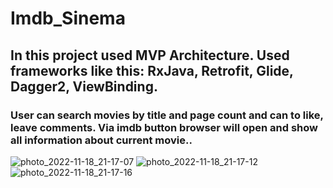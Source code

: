 # Imdb_Sinema

## In this project used MVP Architecture. Used frameworks like this: RxJava, Retrofit, Glide, Dagger2, ViewBinding.

### User can search movies by title and page count and can to like, leave comments. Via imdb button browser will open and show all information about current movie.. 
![photo_2022-11-18_21-17-07](https://user-images.githubusercontent.com/52360663/202752222-6146f54f-a165-4aad-b168-17f40bdee71c.jpg)
![photo_2022-11-18_21-17-12](https://user-images.githubusercontent.com/52360663/202752390-4d5c2c6d-7c59-49b9-ab15-de94e8f78928.jpg)
![photo_2022-11-18_21-17-16](https://user-images.githubusercontent.com/52360663/202752476-2d000b64-0709-438c-80f7-2c38696ab6f6.jpg)
